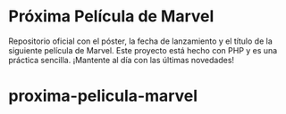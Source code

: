 # Próxima Película de Marvel

Repositorio oficial con el póster, la fecha de lanzamiento y el título de la siguiente película de Marvel. Este proyecto está hecho con PHP y es una práctica sencilla. ¡Mantente al día con las últimas novedades!
# proxima-pelicula-marvel
